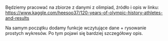Będziemy pracować na zbiorze z danymi z olimpiad, źródło i opis w linku: https://www.kaggle.com/heesoo37/120-years-of-olympic-history-athletes-and-results

Na samym początku dodamy funkcje wczytujące dane + rysowanie prostych wykresów.
Po tym pojawi się bardziej szczegółowy opis.